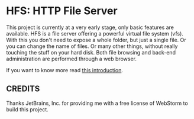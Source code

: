 # HFS: HTTP File Server

This project is currently at a very early stage, only basic features are available.
HFS is a file server offering a powerful virtual file system (vfs). With this you don't need to expose a whole folder, but just a single file. Or you can change the name of files. Or many other things, without really touching the stuff on your hard disk.
Both file browsing and back-end administration are performed through a web browser.

If you want to know more read [this introduction](https://github.com/rejetto/hfs/wiki).

## CREDITS
Thanks JetBrains, Inc. for providing me with a free license of WebStorm to build this project.
